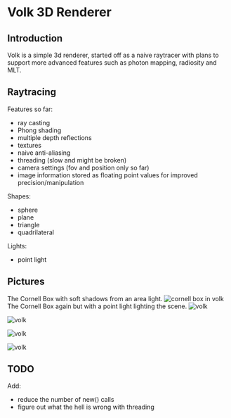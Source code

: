 Volk 3D Renderer
==============

Introduction
-----------

Volk is a simple 3d renderer, started off as a naive raytracer with plans to support more advanced features such as photon mapping, radiosity and MLT.

Raytracing
----------

Features so far:

* ray casting
* Phong shading
* multiple depth reflections
* textures
* naive anti-aliasing
* threading (slow and might be broken)
* camera settings (fov and position only so far)
* image information stored as floating point values for improved precision/manipulation

Shapes:

* sphere
* plane
* triangle
* quadrilateral

Lights:

* point light


Pictures
-----------
The Cornell Box with soft shadows from an area light.
![cornell box in volk](https://github.com/pjpe/volk-renderer/raw/master/dev%20pics/version%200.3/softshadows.jpg "The Cornell box in volk without GI or radiosity")
The Cornell Box again but with a point light lighting the scene.
![volk](https://github.com/pjpe/volk-renderer/raw/master/dev%20pics/version%200.3/cornellbasic.jpg "The Cornell box in Volk, no global illumination or radiosity")

![volk](https://github.com/pjpe/volk-renderer/raw/master/dev%20pics/version%200.3/messing%20with%20fov/testspheretexture1.jpg "Basic scene with textures")

![volk](https://github.com/pjpe/volk-renderer/raw/master/dev%20pics/version%200.3/messing%20with%20fov/testspheretexture2.jpg "Different angle")

![volk](https://github.com/pjpe/volk-renderer/raw/master/dev%20pics/version%200.3/test3.jpg "different lighting values")


TODO
----------

Add:

* reduce the number of new() calls
* figure out what the hell is wrong with threading
